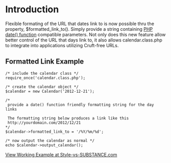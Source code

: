 # Introduction #

Flexible formating of the URL that dates link to is now possible thru the property, $formatted\_link\_to(). Simply provide a string containing [PHP date() function](http://www.php.net/manual/en/function.date.php) compatible parameters. Not only does this new feature allow better control of the URL that days link to, it also allows calendar.class.php to integrate into applications utilizing Cruft-free URLs.



## Formatted Link Example ##

```
/* include the calendar class */
require_once('calendar.class.php');

/* create the calendar object */
$calendar = new Calendar('2012-12-21');

/*
 provide a date() function friendly formatting string for the day links

 The formatting string below produces a link like this
 http://yourdomain.com/2012/12/21
*/
$calendar->formatted_link_to = '/%Y/%m/%d';

/* now output the calendar as normal */
echo $calendar->output_calendar();
```


[View Working Example at Style-vs-SUBSTANCE.com](http://style-vs-substance.com/projects/calendar/examples/example_25_2.php)